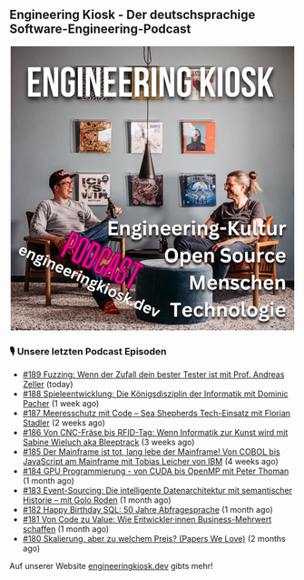 ## Engineering Kiosk - Der deutschsprachige Software-Engineering-Podcast

<p align="center">
  <img width="500" height="500" src="https://github.com/EngineeringKiosk/.github/blob/main/images/podcast_square.jpg" alt="Engineering Kiosk Podcast" title="Engineering Kiosk Podcast">
</p>

### 🎙️ Unsere letzten Podcast Episoden


- [#189 Fuzzing: Wenn der Zufall dein bester Tester ist mit Prof. Andreas Zeller](https://engineeringkiosk.dev) (today)
- [#188 Spieleentwicklung: Die Königsdisziplin der Informatik mit Dominic Pacher](https://engineeringkiosk.dev) (1 week ago)
- [#187 Meeresschutz mit Code – Sea Shepherds Tech-Einsatz mit Florian Stadler](https://engineeringkiosk.dev) (2 weeks ago)
- [#186 Von CNC-Fräse bis RFID-Tag: Wenn Informatik zur Kunst wird mit Sabine Wieluch aka Bleeptrack](https://engineeringkiosk.dev) (3 weeks ago)
- [#185 Der Mainframe ist tot, lang lebe der Mainframe! Von COBOL bis JavaScript am Mainframe mit Tobias Leicher von IBM](https://engineeringkiosk.dev) (4 weeks ago)
- [#184 GPU Programmierung - von CUDA bis OpenMP mit Peter Thoman](https://engineeringkiosk.dev) (1 month ago)
- [#183 Event-Sourcing: Die intelligente Datenarchitektur mit semantischer Historie – mit Golo Roden](https://engineeringkiosk.dev) (1 month ago)
- [#182 Happy Birthday SQL: 50 Jahre Abfragesprache](https://engineeringkiosk.dev) (1 month ago)
- [#181 Von Code zu Value: Wie Entwickler·innen Business-Mehrwert schaffen](https://engineeringkiosk.dev) (1 month ago)
- [#180 Skalierung, aber zu welchem Preis? (Papers We Love)](https://engineeringkiosk.dev) (2 months ago)

Auf unserer Website [engineeringkiosk.dev](https://engineeringkiosk.dev/) gibts mehr!
